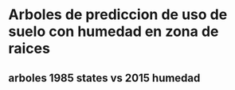 # Arboles de prediccion de uso de suelo con humedad en zona de raices 

## arboles 1985 states vs 2015 humedad

####
